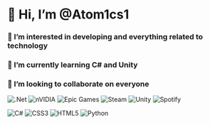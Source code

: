 # 👋 Hi, I’m @Atom1cs1
### 👀 I’m interested in developing and everything related to technology
### 🌱 I’m currently learning C# and Unity
### 💞️ I’m looking to collaborate on everyone
  
![.Net](https://img.shields.io/badge/.NET-5C2D91?style=for-the-badge&logo=.net&logoColor=white) 	![nVIDIA](https://img.shields.io/badge/nVIDIA-%2376B900.svg?style=for-the-badge&logo=nVIDIA&logoColor=white) 	![Epic Games](https://img.shields.io/badge/epicgames-%23313131.svg?style=for-the-badge&logo=epicgames&logoColor=white) 	![Steam](https://img.shields.io/badge/steam-%23000000.svg?style=for-the-badge&logo=steam&logoColor=white) 	![Unity](https://img.shields.io/badge/unity-%23000000.svg?style=for-the-badge&logo=unity&logoColor=white) 	![Spotify](https://img.shields.io/badge/Spotify-1ED760?style=for-the-badge&logo=spotify&logoColor=white)



![C#](https://img.shields.io/badge/c%23-%23239120.svg?style=for-the-badge&logo=csharp&logoColor=white) 	![CSS3](https://img.shields.io/badge/css3-%231572B6.svg?style=for-the-badge&logo=css3&logoColor=white) 	![HTML5](https://img.shields.io/badge/html5-%23E34F26.svg?style=for-the-badge&logo=html5&logoColor=white) 	![Python](https://img.shields.io/badge/python-3670A0?style=for-the-badge&logo=python&logoColor=ffdd54)
